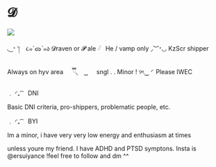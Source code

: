 # 𝓓 
![](https://files.catbox.moe/daq9ny.png)

◟ ͜ ᐩ ་། ⠀૮๑ˊᯅˋ๑ა 𝓓raven or 𝓟 ale 𓆪⠀He / vamp only ◞︶ᐩ◡ KzScr shipper

Always on hyv area 　 ྀི◟　 ͜͜ ⠀⠀sngl . . Minor ! ୨ৎ‿ ◜Please IWEC

﹒ ◜₊ ͡ ⠀DNI

Basic DNI criteria, pro-shippers, problematic people, etc.

﹒ ◜₊ ͡ ⠀BYI

Im a minor, i have very very low energy and enthusiasm at times

unless youre my friend. I have ADHD and PTSD symptons.
Insta is @ersuiyance !feel free to follow and dm ^^
